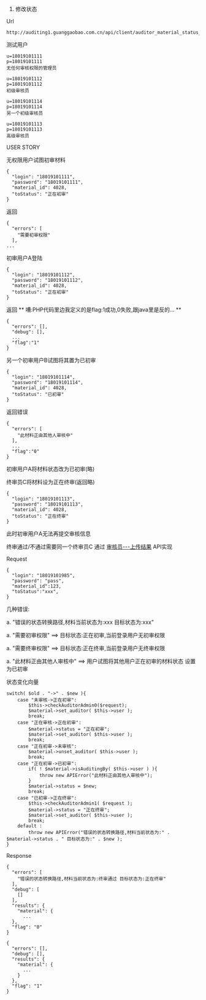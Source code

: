 
1. 修改状态

Url

```
http://auditing1.guanggaobao.com.cn/api/client/auditor_material_status_change
```


测试用户

```
u=18019101111
p=18019101111
无任何审核权限的管理员

u=18019101112
p=18019101112
初级审核员

u=18019101114
p=18019101114
另一个初级审核员

u=18019101113
p=18019101113
高级审核员
```

USER STORY

无权限用户试图初审材料

```
{
  "login": "18019101111",
  "password": "18019101111",
  "material_id": 4028,
  "toStatus": "正在初审"
}
```

返回

```
{
  "errors": [
    "需要初审权限"
  ],
...
```

初审用户A登陆

```
{
  "login": "18019101112",
  "password": "18019101112",
  "material_id": 4028,
  "toStatus": "正在初审"
}
```

返回 ** 嘈:PHP代码里边我定义的是flag:1成功,0失败,跟java里是反的... **

```
{
  "errors": [],
  "debug": [],
  ...
  "flag":"1"
}
```

另一个初审用户B试图将其置为已初审

```
{
  "login": "18019101114",
  "password": "18019101114",
  "material_id": 4028,
  "toStatus": "已初审"
}
```

返回错误

```
{
  "errors": [
    "此材料正由其他人审核中"
  ],
  ...
  "flag":"0"
}
```

初审用户A将材料状态改为已初审(略)

终审员C将材料设为正在终审(返回略)

```
{
  "login": "18019101113",
  "password": "18019101113",
  "material_id": 4028,
  "toStatus": "正在终审"
}
```

此时初审用户A无法再提交审核信息

终审通过/不通过需要同一个终审员C 通过 [审核员---上传结果](ggbao-auditing/上传结果.md) API实现



Request

```
{
  "login": "18019101985",
  "password": "pass",
  "material_id":123,
  "toStatus":"xxx",
}
```

几种错误:

a. "错误的状态转换路径,材料当前状态为:xxx 目标状态为:xxx" 

a. "需要初审权限" ==> 目标状态:正在初审,当前登录用户无初审权限

a. "需要终审权限" ==> 目标状态:正在终审,当前登录用户无终审权限

a. "此材料正由其他人审核中" ==> 用户试图将其他用户正在初审的材料状态 设置为已初审


状态变化向量

```
switch( $old . "->" . $new ){
    case "未审核->正在初审":
        $this->checkAuditorAdmin0($request);
        $material->set_auditor( $this->user );
        break;
    case "正在审核->正在初审":
        $material->status = "正在初审";
        $material->set_auditor( $this->user );
        break;
    case "正在初审->未审核":
        $material->unset_auditor( $this->user );
        break;
    case "正在初审->已初审":
        if( ! $material->isAuditingBy( $this->user ) ){
            throw new APIError("此材料正由其他人审核中");
        }
        $material->status = $new;
        break;
    case "已初审->正在终审":
        $this->checkAuditorAdmin1( $request );
        $material->status = "正在终审";
        $material->set_auditor( $this->user );
        break;
    default :
        throw new APIError("错误的状态转换路径,材料当前状态为:" . $material->status . " 目标状态为:" . $new );
}
```

Response

```
{
  "errors": [
    "错误的状态转换路径,材料当前状态为:终审通过 目标状态为:正在终审"
  ],
  "debug": [
    []
  ],
  "results": {
    "material": {
      ...
  },
  "flag": "0"
}
```

```
{
  "errors": [],
  "debug": [],
  "results": {
    "material": {
      ...
    }
  },
  "flag": "1"
}
```